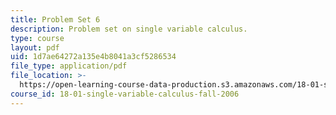 ```yaml
---
title: Problem Set 6
description: Problem set on single variable calculus.
type: course
layout: pdf
uid: 1d7ae64272a135e4b8041a3cf5286534
file_type: application/pdf
file_location: >-
  https://open-learning-course-data-production.s3.amazonaws.com/18-01-single-variable-calculus-fall-2006/1d7ae64272a135e4b8041a3cf5286534_ps6.pdf
course_id: 18-01-single-variable-calculus-fall-2006
---
```

